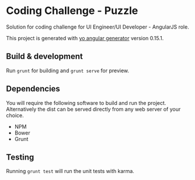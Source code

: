 # Coding Challenge - Puzzle
Solution for coding challenge for UI Engineer/UI Developer - AngularJS role.

This project is generated with [yo angular generator](https://github.com/yeoman/generator-angular)
version 0.15.1.

## Build & development

Run `grunt` for building and `grunt serve` for preview.

## Dependencies

You will require the following software to build and run the project. Alternatively the dist can be served directly from any web server of your choice.

- NPM
- Bower
- Grunt

## Testing

Running `grunt test` will run the unit tests with karma.
